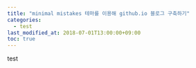 ```yaml
---
title: "minimal mistakes 테마를 이용해 github.io 블로그 구축하기"
categories: 
  - test
last_modified_at: 2018-07-01T13:00:00+09:00
toc: true
---
```



test
